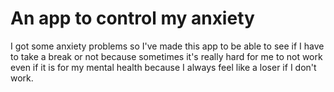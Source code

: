 # An app to control my anxiety

I got some anxiety problems so I've made this app to be able to see if I have to take a break or not because sometimes it's really hard for me to not work even if it is for my mental health because I always feel like a loser if I don't work.
